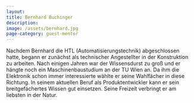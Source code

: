 ```yaml
---
layout:
title: Bernhard Buchinger
description: 
image: /assets/bernhard.jpg
page-category: guest-mentor
---
```


Nachdem Bernhard die HTL (Automatisierungstechnik) abgeschlossen hatte, begann er zunächst als technischer Angestellter in der Konstruktion zu arbeiten. Nach einigen Jahren war der Wissensdurst zu groß und er hängte noch ein Maschinenbaustudium an der TU Wien an. Da ihm die Elektronik schon immer interessierte wählte er seine Wahlfächer in diese Richtung. In seinem aktuellen Beruf als Produktentwickler kann er sein breitgefächertes Wissen gut einsetzen. Seine Freizeit verbringt er am liebsten in der Natur.